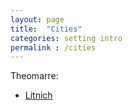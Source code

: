 ```yaml
---
layout: page
title:  "Cities"
categories: setting intro
permalink : /cities
---
```


Theomarre:
 - [Litnich][litnich]

[litnich]: /DnD/cities/litnich